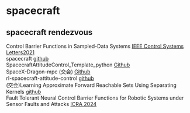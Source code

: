 # spacecraft  
## spacecraft rendezvous 
Control Barrier Functions in Sampled-Data Systems [IEEE Control Systems Letters2021](https://github.com/jbreeden-um/phd-code/tree/main/2021/L-CSS%20CBFs%20for%20Sampled%20Data%20Systems#control-barrier-functions-in-sampled-data-systems)  
spacecraft [github](https://github.com/spacelab-ufsc/acs)  
SpacecraftAttitudeControl_Template_python [Github](https://github.com/Joshua-Protoss/SpacecraftAttitudeControl_Template)  
SpaceX-Dragon-mpc (交会) [Github](https://github.com/elena-ecn/SpaceX-Dragon-mpc)  
rl-spacecraft-attitude-control [github](https://github.com/yuji-astro/rl-spacecraft-attitude-control)  
 (交会)Learning Approximate Forward Reachable Sets Using Separating Kernels [github](https://github.com/unm-hscl/ajthor-ortiz-L4DC2021)  
 Fault Tolerant Neural Control Barrier Functions for Robotic Systems under Sensor Faults and Attacks [ICRA 2024](https://github.com/hongchaozhang-hz/ftncbf)


